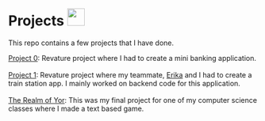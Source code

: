 # Projects <img src="https://www.svgrepo.com/show/489642/pencil.svg" width="35" height="35">

This repo contains a few projects that I have done.

[Project 0](Project%200): Revature project where I had to create a mini banking application.<br><br>
[Project 1](Project%201): Revature project where my teammate, [Erika](https://github.com/Erika-tech257) and I had to create a train station app. I mainly worked on backend code for this application.<br><br>
[The Realm of Yor](TheRealmofYor): This was my final project for one of my computer science classes where I made a text based game.